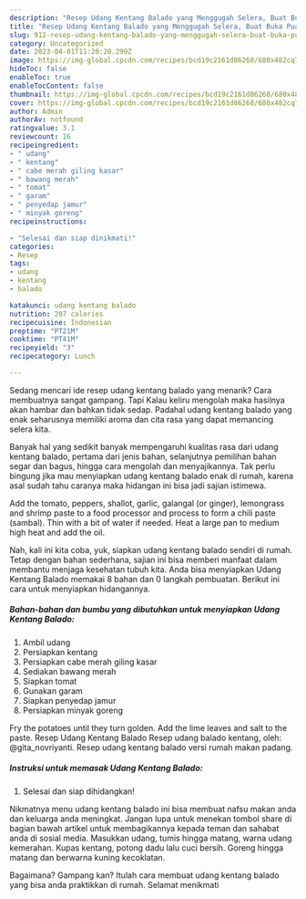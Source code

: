 ```yaml
---
description: "Resep Udang Kentang Balado yang Menggugah Selera, Buat Buka Puasa}"
title: "Resep Udang Kentang Balado yang Menggugah Selera, Buat Buka Puasa}"
slug: 912-resep-udang-kentang-balado-yang-menggugah-selera-buat-buka-puasa
category: Uncategorized
date: 2023-04-01T11:20:20.299Z
image: https://img-global.cpcdn.com/recipes/bcd19c2161d86268/680x482cq70/udang-kentang-balado-foto-resep-utama.jpg
hideToc: false
enableToc: true
enableTocContent: false
thumbnail: https://img-global.cpcdn.com/recipes/bcd19c2161d86268/680x482cq70/udang-kentang-balado-foto-resep-utama.jpg
cover: https://img-global.cpcdn.com/recipes/bcd19c2161d86268/680x482cq70/udang-kentang-balado-foto-resep-utama.jpg
author: Admin
authorAv: notfound
ratingvalue: 3.1
reviewcount: 16
recipeingredient:
- " udang"
- " kentang"
- " cabe merah giling kasar"
- " bawang merah"
- " tomat"
- " garam"
- " penyedap jamur"
- " minyak goreng"
recipeinstructions:

- "Selesai dan siap dinikmati!"
categories:
- Resep
tags:
- udang
- kentang
- balado

katakunci: udang kentang balado 
nutrition: 207 calories
recipecuisine: Indonesian
preptime: "PT21M"
cooktime: "PT41M"
recipeyield: "3"
recipecategory: Lunch

---
```



Sedang mencari ide resep udang kentang balado yang menarik? Cara membuatnya sangat gampang. Tapi Kalau keliru mengolah maka hasilnya akan hambar dan bahkan tidak sedap. Padahal udang kentang balado yang enak seharusnya memiliki aroma dan cita rasa yang dapat memancing selera kita.


Banyak hal yang sedikit banyak mempengaruhi kualitas rasa dari udang kentang balado, pertama dari jenis bahan, selanjutnya pemilihan bahan segar dan bagus, hingga cara mengolah dan menyajikannya. Tak perlu bingung jika mau menyiapkan udang kentang balado enak di rumah, karena asal sudah tahu caranya maka hidangan ini bisa jadi sajian istimewa.

Add the tomato, peppers, shallot, garlic, galangal (or ginger), lemongrass and shrimp paste to a food processor and process to form a chili paste (sambal). Thin with a bit of water if needed. Heat a large pan to medium high heat and add the oil.


Nah, kali ini kita coba, yuk, siapkan udang kentang balado sendiri di rumah. Tetap dengan bahan sederhana, sajian ini bisa memberi manfaat dalam membantu menjaga kesehatan tubuh kita. Anda bisa menyiapkan Udang Kentang Balado memakai 8 bahan dan 0 langkah pembuatan. Berikut ini cara untuk menyiapkan hidangannya.

<!--inarticleads1-->

##### Bahan-bahan dan bumbu yang dibutuhkan untuk menyiapkan Udang Kentang Balado:

1. Ambil  udang
1. Persiapkan  kentang
1. Persiapkan  cabe merah giling kasar
1. Sediakan  bawang merah
1. Siapkan  tomat
1. Gunakan  garam
1. Siapkan  penyedap jamur
1. Persiapkan  minyak goreng


Fry the potatoes until they turn golden. Add the lime leaves and salt to the paste. Resep Udang Kentang Balado Resep udang balado kentang, oleh: @gita_novriyanti. Resep udang kentang balado versi rumah makan padang. 

<!--inarticleads2-->

##### Instruksi untuk memasak Udang Kentang Balado:


1. Selesai dan siap dihidangkan!

Nikmatnya menu udang kentang balado ini bisa membuat nafsu makan anda dan keluarga anda meningkat. Jangan lupa untuk menekan tombol share di bagian bawah artikel untuk membagikannya kepada teman dan sahabat anda di sosial media. Masukkan udang, tumis hingga matang, warna udang kemerahan. Kupas kentang, potong dadu lalu cuci bersih. Goreng hingga matang dan berwarna kuning kecoklatan. 

Bagaimana? Gampang kan? Itulah cara membuat udang kentang balado yang bisa anda praktikkan di rumah. Selamat menikmati
